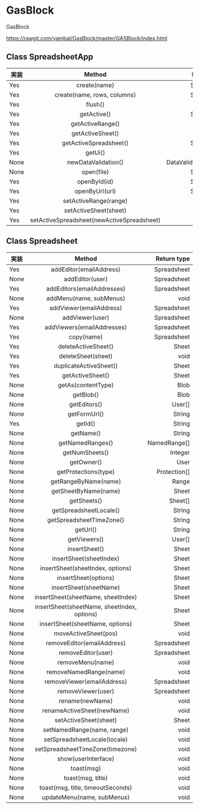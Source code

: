 # GasBlock
GasBlock

https://rawgit.com/yambal/GasBlock/master/GASBlock/index.html

## Class SpreadsheetApp
| 実装 |	Method							|	Return type		|
| --- |:---:| ---:|
|Yes|	create(name)						|	Spreadsheet		|
|Yes|	create(name, rows, columns)				|	Spreadsheet		|
|Yes|	flush()							|	void			|
|Yes|	getActive()						|	Spreadsheet		|
|Yes|	getActiveRange()					|	Range			|
|Yes|	getActiveSheet()					|	Sheet			|
|Yes|	getActiveSpreadsheet()					|	Spreadsheet		|
|Yes|	getUi()							|	Ui			|
|None|	newDataValidation()					|	DataValidationBuilder	|
|None|	open(file)						|	Spreadsheet		|
|Yes|	openById(id)						|	Spreadsheet		|
|Yes|	openByUrl(url)						|	Spreadsheet		|
|Yes|	setActiveRange(range)					|	Range			|
|Yes|	setActiveSheet(sheet)					|	Sheet			|
|Yes|	setActiveSpreadsheet(newActiveSpreadsheet)		|	void			|

## Class Spreadsheet
| 実装 |	Method									|	Return type		|
| --- |:---:| ---:|
|Yes		|	addEditor(emailAddress)				|	Spreadsheet		|
|None		|	addEditor(user)						|	Spreadsheet		|
|Yes		|	addEditors(emailAddresses)				|	Spreadsheet		|
|None		|	addMenu(name, subMenus)				|	void			|
|Yes		|	addViewer(emailAddress)				|	Spreadsheet		|
|None		|	addViewer(user)					|	Spreadsheet		|
|Yes		|	addViewers(emailAddresses)				|	Spreadsheet		|
|Yes		|	copy(name)						|	Spreadsheet		|
|Yes		|	deleteActiveSheet()					|	Sheet			|
|Yes		|	deleteSheet(sheet)					|	void			|
|Yes		|	duplicateActiveSheet()					|	Sheet			|
|Yes		|	getActiveSheet()					|	Sheet			|
|None		|	getAs(contentType)					|	Blob			|
|None		|	getBlob()						|	Blob			|
|None		|	getEditors()						|	User[]			|
|None		|	getFormUrl()						|	String			|
|Yes		|	getId()							|	String			|
|None		|	getName()						|	String			|
|None		|	getNamedRanges()					|	NamedRange[]		|
|None		|	getNumSheets()					|	Integer			|
|None		|	getOwner()						|	User			|
|None		|	getProtections(type)					|	Protection[]		|
|None		|	getRangeByName(name)				|	Range			|
|None		|	getSheetByName(name)				|	Sheet			|
|None		|	getSheets()						|	Sheet[]			|
|None		|	getSpreadsheetLocale()				|	String			|
|None		|	getSpreadsheetTimeZone()				|	String			|
|None		|	getUrl()							|	String			|
|None		|	getViewers()						|	User[]			|
|None		|	insertSheet()						|	Sheet			|
|None		|	insertSheet(sheetIndex)					|	Sheet			|
|None		|	insertSheet(sheetIndex, options)			|	Sheet			|
|None		|	insertSheet(options)					|	Sheet			|
|None		|	insertSheet(sheetName)				|	Sheet			|
|None		|	insertSheet(sheetName, sheetIndex)			|	Sheet			|
|None		|	insertSheet(sheetName, sheetIndex, options)		|	Sheet			|
|None		|	insertSheet(sheetName, options)			|	Sheet			|
|None		|	moveActiveSheet(pos)					|	void			|
|None		|	removeEditor(emailAddress)				|	Spreadsheet		|
|None		|	removeEditor(user)					|	Spreadsheet		|
|None		|	removeMenu(name)					|	void			|
|None		|	removeNamedRange(name)				|	void			|
|None		|	removeViewer(emailAddress)				|	Spreadsheet		|
|None		|	removeViewer(user)					|	Spreadsheet		|
|None		|	rename(newName)					|	void			|
|None		|	renameActiveSheet(newName)				|	void			|
|None		|	setActiveSheet(sheet)					|	Sheet			|
|None		|	setNamedRange(name, range)				|	void			|
|None		|	setSpreadsheetLocale(locale)				|	void			|
|None		|	setSpreadsheetTimeZone(timezone)			|	void			|
|None		|	show(userInterface)					|	void			|
|None		|	toast(msg)						|	void			|
|None		|	toast(msg, title)						|	void			|
|None		|	toast(msg, title, timeoutSeconds)			|	void			|
|None		|	updateMenu(name, subMenus)				|	void			|
